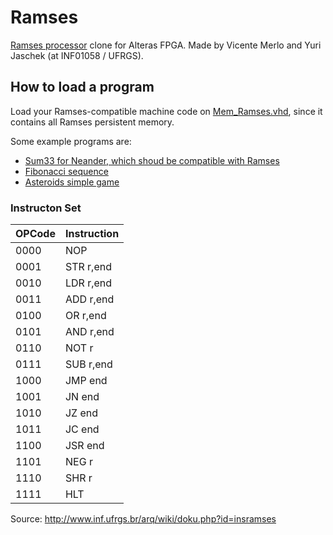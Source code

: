 # Ramses
[Ramses processor](http://www.inf.ufrgs.br/arq/wiki/doku.php?id=ramses) clone for Alteras FPGA. Made by Vicente Merlo and Yuri Jaschek (at INF01058 / UFRGS).

## How to load a program
Load your Ramses-compatible machine code on [Mem\_Ramses.vhd](https://github.com/antedeguemon/ramses/blob/master/src/Mem_Ramses.vhd), since it contains all Ramses persistent memory.

Some example programs are:
- [Sum33 for Neander, which shoud be compatible with Ramses](https://github.com/antedeguemon/ramses/blob/master/src/Mem_NeaRamsesSum33.vhd)
- [Fibonacci sequence](https://github.com/antedeguemon/ramses/blob/master/src/Mem_RamsesFib.bsf)
- [Asteroids simple game](https://github.com/antedeguemon/ramses/blob/master/src/Mem_Asteroide.vhd)

### Instructon Set

| OPCode | Instruction |
| --- | --- |
| 0000 | NOP |
| 0001 | STR r,end | 
| 0010 | LDR r,end | 
| 0011 | ADD r,end | 
| 0100 | OR r,end | 
| 0101 | AND r,end |
| 0110 | NOT r | 
| 0111 | SUB r,end |
| 1000 | JMP end | 
| 1001 | JN end | 
| 1010 | JZ end | 
| 1011 | JC end |
| 1100 | JSR end | 
| 1101 | NEG r |
| 1110 | SHR r | 
| 1111 | HLT |

Source: http://www.inf.ufrgs.br/arq/wiki/doku.php?id=insramses



